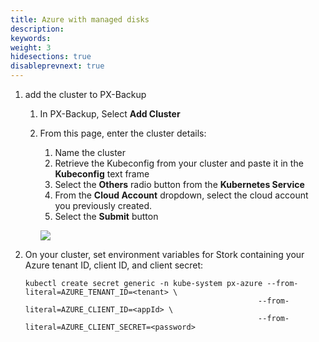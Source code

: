 ```yaml
---
title: Azure with managed disks
description: 
keywords: 
weight: 3
hidesections: true
disableprevnext: true
---
```


<!-- AKS starts at 28:34 -->

1. add the cluster to PX-Backup
    1. In PX-Backup, Select **Add Cluster**
    2. From this page, enter the cluster details:
        1. Name the cluster
        2. Retrieve the Kubeconfig from your cluster and paste it in the **Kubeconfig** text frame
        3. Select the **Others** radio button from the **Kubernetes Service** 
        4. From the **Cloud Account** dropdown, select the cloud account you previously created.
        5. Select the **Submit** button

        ![](/img/aws-cluster-add.png)

2. On your cluster, set environment variables for Stork containing your Azure tenant ID, client ID, and client secret:

    ```text
    kubectl create secret generic -n kube-system px-azure --from-literal=AZURE_TENANT_ID=<tenant> \
                                                        --from-literal=AZURE_CLIENT_ID=<appId> \
                                                        --from-literal=AZURE_CLIENT_SECRET=<password>
    ```

